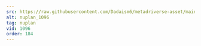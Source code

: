 ```yaml
---
src: https://raw.githubusercontent.com/Dadaism6/metadriverse-asset/main/script-nuplan-output-newcompressed/nuplan_1096.mp4
alt: nuplan_1096
tag: nuplan
vid: 1096
order: 184
---
```

